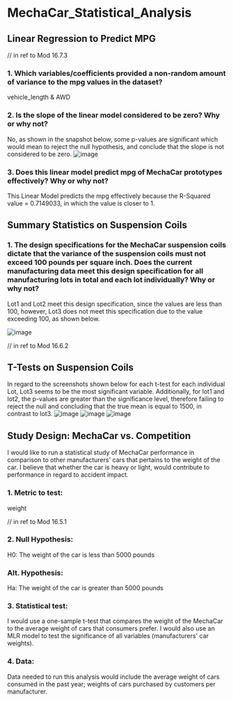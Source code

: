 # MechaCar_Statistical_Analysis

## Linear Regression to Predict MPG
// in ref to Mod 16.7.3

### 1. Which variables/coefficients provided a non-random amount of variance to the mpg values in the dataset?

vehicle_length & AWD

### 2. Is the slope of the linear model considered to be zero? Why or why not?

No, as shown in the snapshot below, some p-values are significant which would mean to reject the null hypothesis, and conclude that the slope is not considered to be zero. 
![image](https://user-images.githubusercontent.com/116187123/224714005-63f38794-0102-4f26-9098-ae115e7f9f51.png)

### 3. Does this linear model predict mpg of MechaCar prototypes effectively? Why or why not?

This Linear Model predicts the mpg effectively because the R-Squared value = 0.7149033, in which the value is closer to 1. 

## Summary Statistics on Suspension Coils

### 1. The design specifications for the MechaCar suspension coils dictate that the variance of the suspension coils must not exceed 100 pounds per square inch. Does the current manufacturing data meet this design specification for all manufacturing lots in total and each lot individually? Why or why not?

Lot1 and Lot2 meet this design specification, since the values are less than 100, however, Lot3 does not meet this specification due to the value exceeding 100, as shown below. 

![image](https://user-images.githubusercontent.com/116187123/224734750-e81e8e1c-df8a-4a4d-ad4f-edc12ad902c0.png)

// in ref to Mod 16.6.2
## T-Tests on Suspension Coils 
In regard to the screenshots shown below for each t-test for each individual Lot, Lot3 seems to be the most significant variable. 
Additionally, for lot1 and lot2, the p-values are greater than the significance level, therefore failing to reject the null and concluding that the true mean is equal to 1500, in contrast to lot3. 
![image](https://user-images.githubusercontent.com/116187123/224748381-6e8ffb82-278f-45fe-8379-384fb5ec8d9f.png)
![image](https://user-images.githubusercontent.com/116187123/224748466-33fcd9fb-1aca-4d25-941c-0148b73d5403.png)
![image](https://user-images.githubusercontent.com/116187123/224748557-7a195644-53ab-4be9-9128-4896fd524ba5.png)


## Study Design: MechaCar vs. Competition
I would like to run a statistical study of MechaCar performance in comparison to other manufacturers' cars that pertains to the weight of the car. I believe that 
whether the car is heavy or light, would contribute to performance in regard to accident impact.  

### 1. Metric to test: 

weight

// in ref to Mod 16.5.1
### 2. Null Hypothesis: 
H0: The weight of the car is less than 5000 pounds 
### Alt. Hypothesis: 
Ha: The weight of the car is greater than 5000 pounds 

### 3. Statistical test: 

I would use a one-sample t-test that compares the weight of the MechaCar to the average weight of cars that consumers prefer. 
I would also use an MLR model to test the significance of all variables (manufacturers' car weights). 

### 4. Data: 

Data needed to run this analysis would include the average weight of cars consumed in the past year; weights of cars purchased by customers per manufacturer. 

